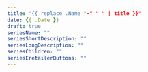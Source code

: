 ```yaml
---
title: "{{ replace .Name "-" " " | title }}"
date: {{ .Date }}
draft: true
seriesName: ""
seriesShortDescription: ""
seriesLongDescription: ""
seriesChildren: ""
seriesEretailerButtons: ""
---
```


